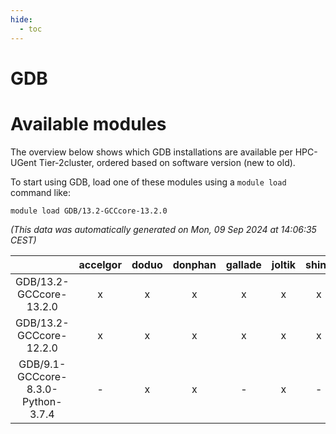```yaml
---
hide:
  - toc
---
```


GDB
===

# Available modules


The overview below shows which GDB installations are available per HPC-UGent Tier-2cluster, ordered based on software version (new to old).

To start using GDB, load one of these modules using a `module load` command like:

```shell
module load GDB/13.2-GCCcore-13.2.0
```

*(This data was automatically generated on Mon, 09 Sep 2024 at 14:06:35 CEST)*  

| |accelgor|doduo|donphan|gallade|joltik|shinx|skitty|
| :---: | :---: | :---: | :---: | :---: | :---: | :---: | :---: |
|GDB/13.2-GCCcore-13.2.0|x|x|x|x|x|x|x|
|GDB/13.2-GCCcore-12.2.0|x|x|x|x|x|x|x|
|GDB/9.1-GCCcore-8.3.0-Python-3.7.4|-|x|x|-|x|-|x|
